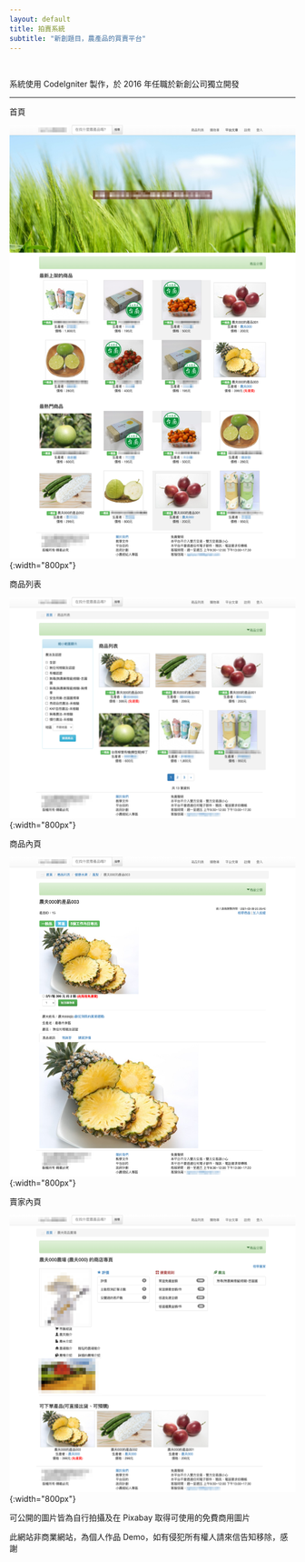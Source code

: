 ```yaml
---
layout: default
title: 拍賣系統
subtitle: "新創題目，農產品的買賣平台"
---
```


<br>

系統使用 CodeIgniter 製作，於 2016 年任職於新創公司獨立開發

---

首頁

![前台首頁](/images/Agriyou/agriyou-01.png){:width="800px"}

商品列表

![前台首頁](/images/Agriyou/agriyou-02.png){:width="800px"}

商品內頁

![前台首頁](/images/Agriyou/agriyou-03.png){:width="800px"}

賣家內頁

![前台首頁](/images/Agriyou/agriyou-04.png){:width="800px"}

可公開的圖片皆為自行拍攝及在 Pixabay 取得可使用的免費商用圖片

此網站非商業網站，為個人作品 Demo，如有侵犯所有權人請來信告知移除，感謝


